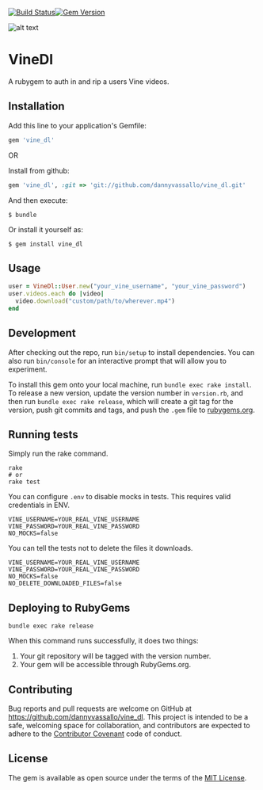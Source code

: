 [![Build Status](https://travis-ci.org/dannyvassallo/vine_dl.svg?branch=master)](https://travis-ci.org/dannyvassallo/vine_dl)[![Gem Version](https://badge.fury.io/rb/vine_dl.svg)](https://badge.fury.io/rb/vine_dl)

![alt text](https://s3-us-west-2.amazonaws.com/vinedl/vinedllogo.png "logo")

# VineDl

A rubygem to auth in and rip a users Vine videos.

## Installation

Add this line to your application's Gemfile:

```ruby
gem 'vine_dl'
```

OR

Install from github:

```ruby
gem 'vine_dl', :git => 'git://github.com/dannyvassallo/vine_dl.git'
```

And then execute:

    $ bundle

Or install it yourself as:

    $ gem install vine_dl

## Usage

```ruby
user = VineDl::User.new("your_vine_username", "your_vine_password")
user.videos.each do |video|
  video.download("custom/path/to/wherever.mp4")
end
```

## Development

After checking out the repo, run `bin/setup` to install dependencies. You can also run `bin/console` for an interactive prompt that will allow you to experiment.

To install this gem onto your local machine, run `bundle exec rake install`. To release a new version, update the version number in `version.rb`, and then run `bundle exec rake release`, which will create a git tag for the version, push git commits and tags, and push the `.gem` file to [rubygems.org](https://rubygems.org).

## Running tests

Simply run the rake command.

```shell
rake
# or
rake test
```

You can configure `.env` to disable mocks in tests.
This requires valid credentials in ENV.

```shell
VINE_USERNAME=YOUR_REAL_VINE_USERNAME
VINE_PASSWORD=YOUR_REAL_VINE_PASSWORD
NO_MOCKS=false
```

You can tell the tests not to delete the files it downloads.

```shell
VINE_USERNAME=YOUR_REAL_VINE_USERNAME
VINE_PASSWORD=YOUR_REAL_VINE_PASSWORD
NO_MOCKS=false
NO_DELETE_DOWNLOADED_FILES=false
```

## Deploying to RubyGems

```shell
bundle exec rake release
```

When this command runs successfully, it does two things:

 1. Your git repository will be tagged with the version number.
 2. Your gem will be accessible through RubyGems.org.

## Contributing

Bug reports and pull requests are welcome on GitHub at https://github.com/dannyvassallo/vine_dl. This project is intended to be a safe, welcoming space for collaboration, and contributors are expected to adhere to the [Contributor Covenant](http://contributor-covenant.org) code of conduct.


## License

The gem is available as open source under the terms of the [MIT License](http://opensource.org/licenses/MIT).
